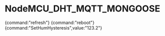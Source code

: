 # NodeMCU_DHT_MQTT_MONGOOSE

{command:"refresh"}
{command:"reboot"}
{command:"SetHumHysteresis",value:"123.2"}



 
